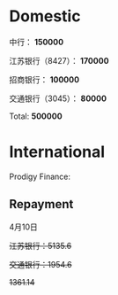# Domestic

中行： **150000**

江苏银行（8427）： **170000**

招商银行： **100000**

交通银行（3045）： **80000**

Total:  **500000**

# International

Prodigy Finance:  

## Repayment

4月10日

~~江苏银行：5135.6~~

~~交通银行：1954.6~~

~~1361.14~~